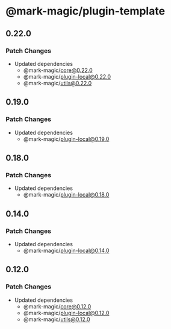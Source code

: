 # @mark-magic/plugin-template

## 0.22.0

### Patch Changes

- Updated dependencies
  - @mark-magic/core@0.22.0
  - @mark-magic/plugin-local@0.22.0
  - @mark-magic/utils@0.22.0

## 0.19.0

### Patch Changes

- Updated dependencies
  - @mark-magic/plugin-local@0.19.0

## 0.18.0

### Patch Changes

- Updated dependencies
  - @mark-magic/plugin-local@0.18.0

## 0.14.0

### Patch Changes

- Updated dependencies
  - @mark-magic/plugin-local@0.14.0

## 0.12.0

### Patch Changes

- Updated dependencies
  - @mark-magic/core@0.12.0
  - @mark-magic/plugin-local@0.12.0
  - @mark-magic/utils@0.12.0
